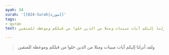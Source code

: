 ```yaml
---
ayah: 34
surah: '[[024-Surah|سورة]]'
tags:
- quran
text: ولقد أنزلنا إليكم آيات مبينات ومثلا من الذين خلوا من قبلكم وموعظة للمتقين

---
```

> ولقد أنزلنا إليكم آيات مبينات ومثلا من الذين خلوا من قبلكم وموعظة للمتقين
